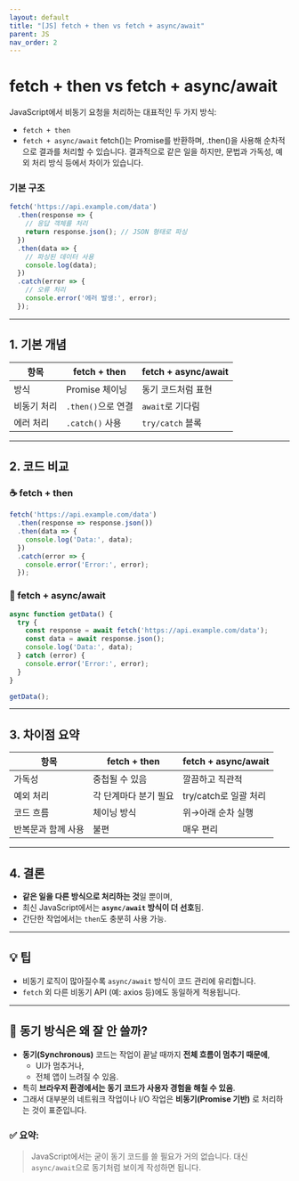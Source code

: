 ```yaml
---
layout: default
title: "[JS] fetch + then vs fetch + async/await"
parent: JS
nav_order: 2
---
```


# fetch + then vs fetch + async/await

JavaScript에서 비동기 요청을 처리하는 대표적인 두 가지 방식:
- `fetch + then`
- `fetch + async/await`
fetch()는 Promise를 반환하며, .then()을 사용해 순차적으로 결과를 처리할 수 있습니다.
결과적으로 같은 일을 하지만, 문법과 가독성, 예외 처리 방식 등에서 차이가 있습니다.

### 기본 구조

```js
fetch('https://api.example.com/data')
  .then(response => {
    // 응답 객체를 처리
    return response.json(); // JSON 형태로 파싱
  })
  .then(data => {
    // 파싱된 데이터 사용
    console.log(data);
  })
  .catch(error => {
    // 오류 처리
    console.error('에러 발생:', error);
  });

```

---

## 1. 기본 개념

| 항목 | fetch + then | fetch + async/await |
|------|----------------|-----------------------|
| 방식 | Promise 체이닝 | 동기 코드처럼 표현 |
| 비동기 처리 | `.then()`으로 연결 | `await`로 기다림 |
| 에러 처리 | `.catch()` 사용 | `try/catch` 블록 |

---

## 2. 코드 비교

### ☕ fetch + then
```js
fetch('https://api.example.com/data')
  .then(response => response.json())
  .then(data => {
    console.log('Data:', data);
  })
  .catch(error => {
    console.error('Error:', error);
  });
```

### 🍱 fetch + async/await
```js
async function getData() {
  try {
    const response = await fetch('https://api.example.com/data');
    const data = await response.json();
    console.log('Data:', data);
  } catch (error) {
    console.error('Error:', error);
  }
}

getData();
```

---

## 3. 차이점 요약

| 항목 | fetch + then | fetch + async/await |
|------|--------------|---------------------|
| 가독성 | 중첩될 수 있음 | 깔끔하고 직관적 |
| 예외 처리 | 각 단계마다 분기 필요 | try/catch로 일괄 처리 |
| 코드 흐름 | 체이닝 방식 | 위→아래 순차 실행 |
| 반복문과 함께 사용 | 불편 | 매우 편리 |

---

## 4. 결론

- **같은 일을 다른 방식으로 처리하는 것**일 뿐이며,
- 최신 JavaScript에서는 **`async/await` 방식이 더 선호**됨.
- 간단한 작업에서는 `then`도 충분히 사용 가능.

---

## 💡 팁
- 비동기 로직이 많아질수록 `async/await` 방식이 코드 관리에 유리합니다.
- `fetch` 외 다른 비동기 API (예: axios 등)에도 동일하게 적용됩니다.

---

## 🚫 동기 방식은 왜 잘 안 쓸까?

- **동기(Synchronous)** 코드는 작업이 끝날 때까지 **전체 흐름이 멈추기 때문에**,
  - UI가 멈추거나,
  - 전체 앱이 느려질 수 있음.
- 특히 **브라우저 환경에서는 동기 코드가 사용자 경험을 해칠 수 있음**.
- 그래서 대부분의 네트워크 작업이나 I/O 작업은 **비동기(Promise 기반)** 로 처리하는 것이 표준입니다.

### ✅ 요약:
> JavaScript에서는 굳이 동기 코드를 쓸 필요가 거의 없습니다.
> 대신 `async/await`으로 동기처럼 보이게 작성하면 됩니다.

